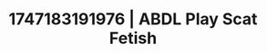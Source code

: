 ---
categories:
- Fantasy lover
- Alt aesthetic girls
- JOI (jerk off instructions)
- Lingerie worship
- Lace and desire
image: /assets/images/1747183191976.jpg
layout: post
seo:
  description: Featured content with artistic ABDL Play, Scat Fetish. HD images available.
  keywords: ABDL Play, Scat Fetish
  og_image: /assets/images/1747183191976.jpg
  schema_type: VisualArtwork
tags:
- ABDL Play
- '#1747183191976'
- Scat Fetish
title: 1747183191976 | ABDL Play Scat Fetish
---
